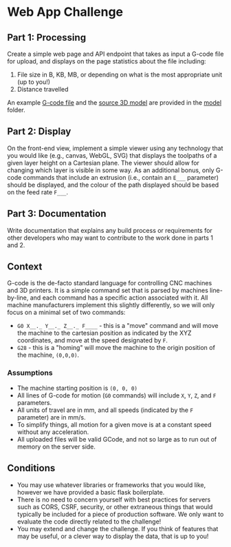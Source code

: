 # Web App Challenge

## Part 1: Processing

Create a simple web page and API endpoint that takes as input a G-code file for upload, and displays on the page statistics about the file including:

1. File size in B, KB, MB, or depending on what is the most appropriate unit (up to you!)
2. Distance travelled

An example [G-code file](model/example.gcode) and the [source 3D model](model/example.stl) are provided in the [model](model) folder.

## Part 2: Display

On the front-end view, implement a simple viewer using any technology that you would like (e.g., canvas, WebGL, SVG) that displays the toolpaths of a given layer height on a Cartesian plane.
The viewer should allow for changing which layer is visible in some way.
As an additional bonus, only G-code commands that include an extrusion (i.e., contain an `E___` parameter) should be displayed, and the colour of the path displayed should be based on the feed rate `F___`.

## Part 3: Documentation

Write documentation that explains any build process or requirements for other developers who may want to contribute to the work done in parts 1 and 2.

## Context

G-code is the de-facto standard language for controlling CNC machines and 3D printers.
It is a simple command set that is parsed by machines line-by-line, and each command has a specific action associated with it.
All machine manufacturers implement this slightly differently, so we will only focus on a minimal set of two commands:

- `G0 X__._ Y__._ Z__._ F____` - this is a "move" command and will move the machine to the cartesian position as indicated by the XYZ coordinates, and move at the speed designated by `F`.
- `G28` - this is a "homing" will move the machine to the origin position of the machine, `(0,0,0)`.

### Assumptions

- The machine starting position is `(0, 0, 0)`
- All lines of G-code for motion (`G0` commands) will include `X`, `Y`, `Z`, and `F` parameters.
- All units of travel are in mm, and all speeds (indicated by the `F` parameter) are in mm/s.
- To simplify things, all motion for a given move is at a constant speed without any acceleration.
- All uploaded files will be valid GCode, and not so large as to run out of memory on the server side.

## Conditions

- You may use whatever libraries or frameworks that you would like, however we have provided a basic flask boilerplate.
- There is no need to concern yourself with best practices for servers such as CORS, CSRF, security, or other extraneous things that would typically be included for a piece of production software. We only want to evaluate the code directly related to the challenge!
- You may extend and change the challenge. If you think of features that may be useful, or a clever way to display the data, that is up to you!
